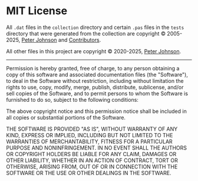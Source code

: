 # MIT License

All `.dat` files in the `collection` directory and certain `.pas` files in the `tests` directory that were generated from the collection are copyright © 2005-2025, [Peter Johnson](https://gravatar.com/delphidabbler) and [Contributors](https://github.com/delphidabbler/code-snippets/tree/master/collection/CONTRIBUTORS).

All other files in this project are copyright © 2020-2025, [Peter Johnson](https://gravatar.com/delphidabbler).

----

Permission is hereby granted, free of charge, to any person obtaining a copy of this software and associated documentation files (the "Software"), to deal in the Software without restriction, including without limitation the rights to use, copy, modify, merge, publish, distribute, sublicense, and/or sell copies of the Software, and to permit persons to whom the Software is furnished to do so, subject to the following conditions:

The above copyright notice and this permission notice shall be included in all copies or substantial portions of the Software.

THE SOFTWARE IS PROVIDED "AS IS", WITHOUT WARRANTY OF ANY KIND, EXPRESS OR IMPLIED, INCLUDING BUT NOT LIMITED TO THE WARRANTIES OF MERCHANTABILITY, FITNESS FOR A PARTICULAR PURPOSE AND NONINFRINGEMENT. IN NO EVENT SHALL THE AUTHORS OR COPYRIGHT HOLDERS BE LIABLE FOR ANY CLAIM, DAMAGES OR OTHER LIABILITY, WHETHER IN AN ACTION OF CONTRACT, TORT OR OTHERWISE, ARISING FROM, OUT OF OR IN CONNECTION WITH THE SOFTWARE OR THE USE OR OTHER DEALINGS IN THE SOFTWARE.
